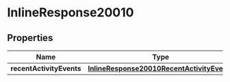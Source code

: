 # InlineResponse20010

## Properties
Name | Type | Description | Notes
------------ | ------------- | ------------- | -------------
**recentActivityEvents** | [**InlineResponse20010RecentActivityEvents**](InlineResponse20010RecentActivityEvents.md) |  |  [optional]
